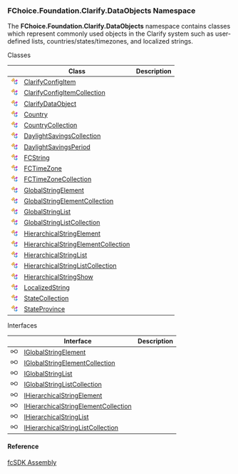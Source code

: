 ﻿### FChoice.Foundation.Clarify.DataObjects Namespace

The **FChoice.Foundation.Clarify.DataObjects** namespace contains classes which represent commonly used objects in the Clarify system such as user-defined lists, countries/states/timezones, and localized strings.

Classes

|   | Class | Description |
| --- | --- | --- |
| ![Class](dotnetimages/Class.png) | [ClarifyConfigItem](fcSDK~FChoice.Foundation.Clarify.DataObjects.ClarifyConfigItem.md) |   |
| ![Class](dotnetimages/Class.png) | [ClarifyConfigItemCollection](fcSDK~FChoice.Foundation.Clarify.DataObjects.ClarifyConfigItemCollection.md) |   |
| ![Class](dotnetimages/Class.png) | [ClarifyDataObject](fcSDK~FChoice.Foundation.Clarify.DataObjects.ClarifyDataObject.md) |   |
| ![Class](dotnetimages/Class.png) | [Country](fcSDK~FChoice.Foundation.Clarify.DataObjects.Country.md) |   |
| ![Class](dotnetimages/Class.png) | [CountryCollection](fcSDK~FChoice.Foundation.Clarify.DataObjects.CountryCollection.md) |   |
| ![Class](dotnetimages/Class.png) | [DaylightSavingsCollection](fcSDK~FChoice.Foundation.Clarify.DataObjects.DaylightSavingsCollection.md) |   |
| ![Class](dotnetimages/Class.png) | [DaylightSavingsPeriod](fcSDK~FChoice.Foundation.Clarify.DataObjects.DaylightSavingsPeriod.md) |   |
| ![Class](dotnetimages/Class.png) | [FCString](fcSDK~FChoice.Foundation.Clarify.DataObjects.FCString.md) |   |
| ![Class](dotnetimages/Class.png) | [FCTimeZone](fcSDK~FChoice.Foundation.Clarify.DataObjects.FCTimeZone.md) |   |
| ![Class](dotnetimages/Class.png) | [FCTimeZoneCollection](fcSDK~FChoice.Foundation.Clarify.DataObjects.FCTimeZoneCollection.md) |   |
| ![Class](dotnetimages/Class.png) | [GlobalStringElement](fcSDK~FChoice.Foundation.Clarify.DataObjects.GlobalStringElement.md) |   |
| ![Class](dotnetimages/Class.png) | [GlobalStringElementCollection](fcSDK~FChoice.Foundation.Clarify.DataObjects.GlobalStringElementCollection.md) |   |
| ![Class](dotnetimages/Class.png) | [GlobalStringList](fcSDK~FChoice.Foundation.Clarify.DataObjects.GlobalStringList.md) |   |
| ![Class](dotnetimages/Class.png) | [GlobalStringListCollection](fcSDK~FChoice.Foundation.Clarify.DataObjects.GlobalStringListCollection.md) |   |
| ![Class](dotnetimages/Class.png) | [HierarchicalStringElement](fcSDK~FChoice.Foundation.Clarify.DataObjects.HierarchicalStringElement.md) |   |
| ![Class](dotnetimages/Class.png) | [HierarchicalStringElementCollection](fcSDK~FChoice.Foundation.Clarify.DataObjects.HierarchicalStringElementCollection.md) |   |
| ![Class](dotnetimages/Class.png) | [HierarchicalStringList](fcSDK~FChoice.Foundation.Clarify.DataObjects.HierarchicalStringList.md) |   |
| ![Class](dotnetimages/Class.png) | [HierarchicalStringListCollection](fcSDK~FChoice.Foundation.Clarify.DataObjects.HierarchicalStringListCollection.md) |   |
| ![Class](dotnetimages/Class.png) | [HierarchicalStringShow](fcSDK~FChoice.Foundation.Clarify.DataObjects.HierarchicalStringShow.md) |   |
| ![Class](dotnetimages/Class.png) | [LocalizedString](fcSDK~FChoice.Foundation.Clarify.DataObjects.LocalizedString.md) |   |
| ![Class](dotnetimages/Class.png) | [StateCollection](fcSDK~FChoice.Foundation.Clarify.DataObjects.StateCollection.md) |   |
| ![Class](dotnetimages/Class.png) | [StateProvince](fcSDK~FChoice.Foundation.Clarify.DataObjects.StateProvince.md) |   |

Interfaces

|   | Interface | Description |
| --- | --- | --- |
| ![Interface](dotnetimages/Interface.png) | [IGlobalStringElement](fcSDK~FChoice.Foundation.Clarify.DataObjects.IGlobalStringElement.md) |   |
| ![Interface](dotnetimages/Interface.png) | [IGlobalStringElementCollection](fcSDK~FChoice.Foundation.Clarify.DataObjects.IGlobalStringElementCollection.md) |   |
| ![Interface](dotnetimages/Interface.png) | [IGlobalStringList](fcSDK~FChoice.Foundation.Clarify.DataObjects.IGlobalStringList.md) |   |
| ![Interface](dotnetimages/Interface.png) | [IGlobalStringListCollection](fcSDK~FChoice.Foundation.Clarify.DataObjects.IGlobalStringListCollection.md) |   |
| ![Interface](dotnetimages/Interface.png) | [IHierarchicalStringElement](fcSDK~FChoice.Foundation.Clarify.DataObjects.IHierarchicalStringElement.md) |   |
| ![Interface](dotnetimages/Interface.png) | [IHierarchicalStringElementCollection](fcSDK~FChoice.Foundation.Clarify.DataObjects.IHierarchicalStringElementCollection.md) |   |
| ![Interface](dotnetimages/Interface.png) | [IHierarchicalStringList](fcSDK~FChoice.Foundation.Clarify.DataObjects.IHierarchicalStringList.md) |   |
| ![Interface](dotnetimages/Interface.png) | [IHierarchicalStringListCollection](fcSDK~FChoice.Foundation.Clarify.DataObjects.IHierarchicalStringListCollection.md) |   |



#### Reference

[fcSDK Assembly](fcSDK.md)